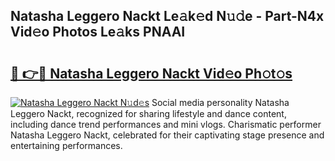 ## Natasha Leggero Nackt Le𝚊k𝚎d N𝚞𝚍e - Part-N4x Vid𝚎o Photos Le𝚊ks PNAAI

# <h2><a href="http://fb809z2.evod.top/?m=Natasha+Leggero+Nackt">🔗 👉🔴 Natasha Leggero Nackt Vid𝚎o Ph𝚘t𝚘s</a></h2>

[![Natasha Leggero Nackt N𝚞d𝚎s](https://i.imgur.com/8V9OHl7.gif)](http://fb809z2.evod.top/?m=Natasha+Leggero+Nackt)
Social media personality Natasha Leggero Nackt, recognized for sharing lifestyle and dance content, including dance trend performances and mini vlogs. Charismatic performer Natasha Leggero Nackt, celebrated for their captivating stage presence and entertaining performances. 
